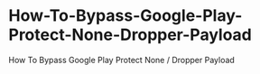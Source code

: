 # How-To-Bypass-Google-Play-Protect-None-Dropper-Payload
How To Bypass Google Play Protect None / Dropper Payload
